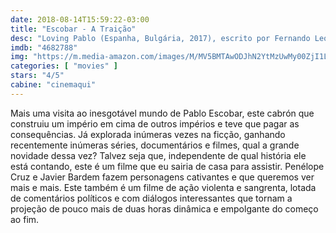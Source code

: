 ```yaml
---
date: 2018-08-14T15:59:22-03:00
title: "Escobar - A Traição"
desc: "Loving Pablo (Espanha, Bulgária, 2017), escrito por Fernando León de Aranoa baseado no livro de Virginia Vallejo, dirigido por Aranoa, com Javier Bardem, Penélope Cruz, Peter Sarsgaard."
imdb: "4682788"
img: "https://m.media-amazon.com/images/M/MV5BMTAwODJhN2YtMzUwMy00ZjI1LTllNGYtNTA3YTk5MTEyY2M2XkEyXkFqcGdeQXVyMjQ3NzUxOTM@._V1_SY150_CR0,0,101,150_.jpg"
categories: [ "movies" ]
stars: "4/5"
cabine: "cinemaqui"
---
```

Mais uma visita ao inesgotável mundo de Pablo Escobar, este cabrón que construiu um império em cima de outros impérios e teve que pagar as consequências. Já explorada inúmeras vezes na ficção, ganhando recentemente inúmeras séries, documentários e filmes, qual a grande novidade dessa vez? Talvez seja que, independente de qual história ele está contando, este é um filme que eu sairia de casa para assistir. Penélope Cruz e Javier Bardem fazem personagens cativantes e que queremos ver mais e mais. Este também é um filme de ação violenta e sangrenta, lotada de comentários políticos e com diálogos interessantes que tornam a projeção de pouco mais de duas horas dinâmica e empolgante do começo ao fim.
